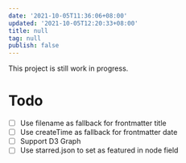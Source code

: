 ```yaml
---
date: '2021-10-05T11:36:06+08:00'
updated: '2021-10-05T12:20:33+08:00'
title: null
tag: null
publish: false
---
```


This project is still work in progress. 

# Todo

- [ ]   Use filename as fallback for frontmatter title
-  [ ]  Use createTime as fallback for frontmatter date
-   [ ] Support D3 Graph
-   [ ] Use starred.json to set as featured in node field
